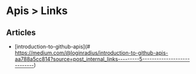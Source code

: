 # Apis > Links

## Articles

- [introduction-to-github-apis](# https://medium.com/@loginradius/introduction-to-github-apis-aa788a5cc814?source=post_internal_links---------5----------------------------)